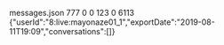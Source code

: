messages.json                                                                                           777       0       0         123           0    6113                                                                                                                                                                                                                                                                                                                                                                     {"userId":"8:live:mayonaze01_1","exportDate":"2019-08-11T19:09","conversations":[]}                                                                                                                                                                                                                                                                                                                                                                                                                                             
